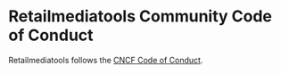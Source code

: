 # Retailmediatools Community Code of Conduct

Retailmediatools follows the [CNCF Code of Conduct](https://github.com/cncf/foundation/blob/main/code-of-conduct.md).
